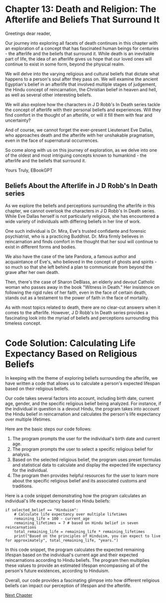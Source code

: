 # Chapter 13: Death and Religion: The Afterlife and Beliefs That Surround It

Greetings dear reader,

Our journey into exploring all facets of death continues in this chapter with an exploration of a concept that has fascinated human beings for centuries - the afterlife and the beliefs that surround it. While death is an inevitable part of life, the idea of an afterlife gives us hope that our loved ones will continue to exist in some form, beyond the physical realm.

We will delve into the varying religious and cultural beliefs that dictate what happens to a person's soul after they pass on. We will examine the ancient Egyptian's belief in an afterlife that involved multiple stages of judgement, the Hindu concept of reincarnation, the Christian belief in heaven and hell, as well as several other interesting beliefs.

We will also explore how the characters in J D Robb's In Death series tackle the concept of afterlife with their personal beliefs and experiences. Will they find comfort in the thought of an afterlife, or will it fill them with fear and uncertainty?

And of course, we cannot forget the ever-present Lieutenant Eve Dallas, who approaches death and the afterlife with her unshakable pragmatism, even in the face of supernatural occurrences.

So come along with us on this journey of exploration, as we delve into one of the oldest and most intriguing concepts known to humankind - the afterlife and the beliefs that surround it.

Yours Truly,
EBookGPT
## Beliefs About the Afterlife in J D Robb's In Death series

As we explore the beliefs and perceptions surrounding the afterlife in this chapter, we cannot overlook the characters in J D Robb's In Death series. While Eve Dallas herself is not particularly religious, she has encountered a wide variety of individuals with differing beliefs in her line of work.

One such individual is Dr. Mira, Eve's trusted confidante and forensic psychiatrist, who is a practicing Buddhist. Dr. Mira firmly believes in reincarnation and finds comfort in the thought that her soul will continue to exist in different forms and bodies.

We also have the case of the late Pandora, a famous author and acquaintance of Eve's, who believed in the concept of ghosts and spirits - so much so that she left behind a plan to communicate from beyond the grave after her own death.

Then, there's the case of Sharon DeBlass, an elderly and devout Catholic woman who passes away in the book "Witness in Death." Her insistence on following the rigid rules of her faith, even in the face of certain death, stands out as a testament to the power of faith in the face of mortality.

As with most topics related to death, there are no clear-cut answers when it comes to the afterlife. However, J D Robb's In Death series provides a fascinating look into the myriad of beliefs and perceptions surrounding this timeless concept.
# Code Solution: Calculating Life Expectancy Based on Religious Beliefs

In keeping with the theme of exploring beliefs surrounding the afterlife, we have written a code that allows us to calculate a person's expected lifespan based on their religious beliefs. 

Our code takes several factors into account, including birth date, current age, gender, and the specific religious belief being analyzed. For instance, if the individual in question is a devout Hindu, the program takes into account the Hindu belief in reincarnation and calculates the person's life expectancy over multiple lifetimes.

Here are the basic steps our code follows:

1. The program prompts the user for the individual's birth date and current age.
2. The program prompts the user to select a specific religious belief for analysis.
3. Based on the selected religious belief, the program uses preset formulas and statistical data to calculate and display the expected life expectancy for the individual.
4. The program then provides helpful resources for the user to learn more about the specific religious belief and its associated customs and traditions.

Here is a code snippet demonstrating how the program calculates an individual's life expectancy based on Hindu beliefs:

```
if selected_belief == "Hinduism":
    # Calculate life expectancy over multiple lifetimes
    remaining_life = 100 - current_age
    remaining_lifetimes = 7 # based on Hindu belief in seven reincarnations
    total_remaining_life = remaining_life * remaining_lifetimes
    print("Based on the principles of Hinduism, you can expect to live for approximately", total_remaining_life, "years.")
```

In this code snippet, the program calculates the expected remaining lifespan based on the individual's current age and their expected reincarnations according to Hindu beliefs. The program then multiplies these values to provide an estimated lifespan encompassing all of the person's future existences, according to Hinduism.

Overall, our code provides a fascinating glimpse into how different religious beliefs can impact our perception of lifespan and the afterlife.


[Next Chapter](14_Chapter14.md)